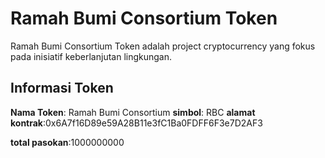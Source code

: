 # Ramah Bumi Consortium Token
Ramah Bumi Consortium Token adalah project cryptocurrency yang fokus pada inisiatif keberlanjutan lingkungan.

## Informasi Token
**Nama Token**: Ramah Bumi Consortium
**simbol**: RBC
**alamat kontrak**:0x6A7f16D89e59A28B11e3fC1Ba0FDFF6F3e7D2AF3

**total pasokan**:1000000000

<!---
ramahbumi/ramahbumi is a ✨ special ✨ repository because its `README.md` (this file) appears on your GitHub profile.
You can click the Preview link to take a look at your changes.
--->

